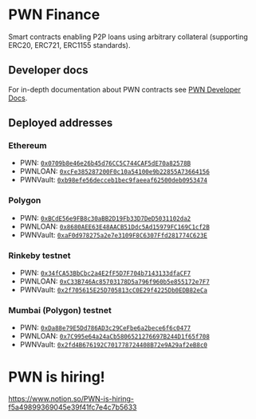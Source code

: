 # PWN Finance
Smart contracts enabling P2P loans using arbitrary collateral (supporting ERC20, ERC721, ERC1155 standards).

## Developer docs
For in-depth documentation about PWN contracts see [PWN Developer Docs](https://dev-docs.pwn.xyz/).

## Deployed addresses
### Ethereum
- PWN: [`0x0709b8e46e26b45d76CC5C744CAF5dE70a82578B`](https://etherscan.io/address/0x0709b8e46e26b45d76CC5C744CAF5dE70a82578B)
- PWNLOAN: [`0xcFe385287200F0c10a54100e9b22855A73664156`](https://etherscan.io/address/0xcFe385287200F0c10a54100e9b22855A73664156)
- PWNVault: [`0xb98efe56decceb1bec9faeeaf62500deb0953474`](https://etherscan.io/address/0xb98efe56decceb1bec9faeeaf62500deb0953474)

### Polygon
- PWN: [`0xBCdE56e9FB8c30aBB2D19Fb33D7DeD5031102da2`](https://polygonscan.com/address/0xBCdE56e9FB8c30aBB2D19Fb33D7DeD5031102da2)
- PWNLOAN: [`0x8680AEE63E48AACB51Ddc5Ad15979FC169C1cf2B`](https://polygonscan.com/address/0x8680AEE63E48AACB51Ddc5Ad15979FC169C1cf2B)
- PWNVault: [`0xaF0d978275a2e7e3109F8C6307Ffd281774C623E`](https://polygonscan.com/address/0xaF0d978275a2e7e3109F8C6307Ffd281774C623E)

### Rinkeby testnet
- PWN: [`0x34fCA53BbCbc2a4E2fF5D7F704b7143133dfaCF7`](https://rinkeby.etherscan.io/address/0x34fCA53BbCbc2a4E2fF5D7F704b7143133dfaCF7)
- PWNLOAN: [`0xC33B746Ac85703178D5a796f960b5e855172e7F7`](https://rinkeby.etherscan.io/address/0xC33B746Ac85703178D5a796f960b5e855172e7F7)
- PWNVault: [`0x2f705615E25D705813cC0E29f4225Db0EDB82eCa`](https://rinkeby.etherscan.io/address/0x2f705615E25D705813cC0E29f4225Db0EDB82eCa)

### Mumbai (Polygon) testnet
- PWN: [`0xDa88e79E5Dd786AD3c29CeFbe6a2bece6f6c0477`](https://mumbai.polygonscan.com/address/0xDa88e79E5Dd786AD3c29CeFbe6a2bece6f6c0477)
- PWNLOAN: [`0x7C995e64a24aCb5806521276697B244D1f65f708`](https://mumbai.polygonscan.com/address/0x7C995e64a24aCb5806521276697B244D1f65f708)
- PWNVault: [`0x2fd4B676192C701778724408B72e9A29af2eB8c0`](https://mumbai.polygonscan.com/address/0x2fd4B676192C701778724408B72e9A29af2eB8c0)


# PWN is hiring!
https://www.notion.so/PWN-is-hiring-f5a49899369045e39f41fc7e4c7b5633
